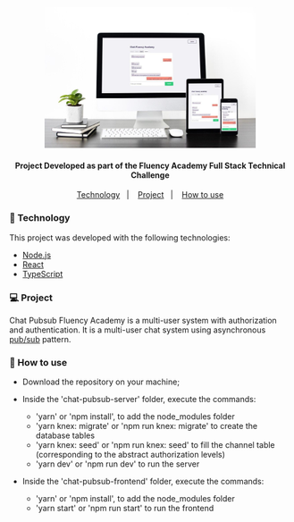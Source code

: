 <p align="center">
    <img alt="Chat Pubsub" title="#chat-pubsub" src=".github/chat-pubsub.jpg" width="75%" />
</p>

<h4 align="center">
  Project Developed as part of the Fluency Academy Full Stack Technical Challenge
</h4>

<p align="center">
  <a href="#-technology">Technology</a>&nbsp;&nbsp;&nbsp;|&nbsp;&nbsp;&nbsp;
  <a href="#-project">Project</a>&nbsp;&nbsp;&nbsp;|&nbsp;&nbsp;&nbsp;
  <a href="#-how-to-use">How to use</a>
</p>

### 🚀 Technology

This project was developed with the following technologies:

- [Node.js](https://nodejs.org/en/)
- [React](https://reactjs.org)
- [TypeScript](https://www.typescriptlang.org/)

### 💻 Project

Chat Pubsub Fluency Academy is a multi-user system with authorization and authentication. It is a multi-user chat system using asynchronous [pub/sub](https://en.wikipedia.org/wiki/Publish%E2%80%93subscribe_pattern) pattern.

### 🤔 How to use

- Download the repository on your machine;

- Inside the 'chat-pubsub-server' folder, execute the commands:

  - 'yarn' or 'npm install', to add the node_modules folder
  - 'yarn knex: migrate' or 'npm run knex: migrate' to create the database tables
  - 'yarn knex: seed' or 'npm run knex: seed' to fill the channel table (corresponding to the abstract authorization levels)
  - 'yarn dev' or 'npm run dev' to run the server

- Inside the 'chat-pubsub-frontend' folder, execute the commands:
  - 'yarn' or 'npm install', to add the node_modules folder
  - 'yarn start' or 'npm run start' to run the frontend
